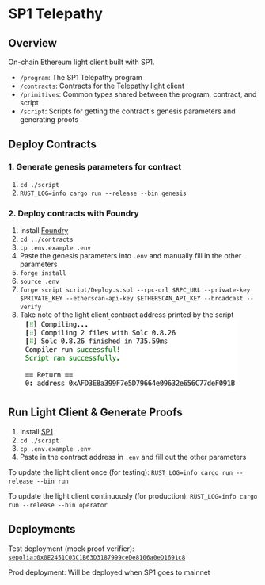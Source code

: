 # SP1 Telepathy

## Overview

On-chain Ethereum light client built with SP1.

- `/program`: The SP1 Telepathy program
- `/contracts`: Contracts for the Telepathy light client
- `/primitives`: Common types shared between the program, contract, and script
- `/script`: Scripts for getting the contract's genesis parameters and generating proofs

## Deploy Contracts

### 1. Generate genesis parameters for contract

1. `cd ./script`
2. `RUST_LOG=info cargo run --release --bin genesis`

### 2. Deploy contracts with Foundry

1. Install [Foundry](https://book.getfoundry.sh/getting-started/installation)
2. `cd ../contracts`
3. `cp .env.example .env`
4. Paste the genesis parameters into `.env` and manually fill in the other parameters
5. `forge install`
6. `source .env`
7. `forge script script/Deploy.s.sol --rpc-url $RPC_URL --private-key $PRIVATE_KEY --etherscan-api-key $ETHERSCAN_API_KEY --broadcast --verify`
8. Take note of the light client contract address printed by the script
   ![alt text](./return-image.png)

## Run Light Client & Generate Proofs

1. Install [SP1](https://docs.succinct.xyz/getting-started/install.html)
2. `cd ./script`
3. `cp .env.example .env`
4. Paste in the contract address in `.env` and fill out the other parameters

To update the light client once (for testing): `RUST_LOG=info cargo run --release --bin run`

To update the light client continuously (for production): `RUST_LOG=info cargo run --release --bin operator`


## Deployments
Test deployment (mock proof verifier): [`sepolia:0x0E2451C03C1B63D3187999ceDe8106a0eD1691c8`](https://sepolia.etherscan.io/address/0x0E2451C03C1B63D3187999ceDe8106a0eD1691c8)

Prod deployment: Will be deployed when SP1 goes to mainnet
